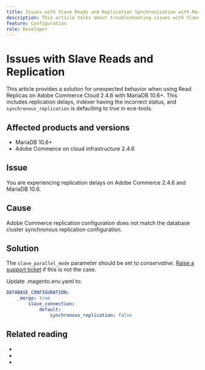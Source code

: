 ```yaml
---
title: Issues with Slave Reads and Replication Synchronization with MariaDB 10.6
description: This article talks about troubleshooting issues with Slave Reads and Replication Synchronization with MariaDB 10.6.
feature: Configuration
role: Developer
---
```

# Issues with Slave Reads and Replication

This article provides a solution for unexpected behavior when using Read Replicas on Adobe Commerce Cloud 2.4.6 with MariaDB 10.6+. This includes replication delays, indexer having the incorrect status, and `synchronous_replication` is defaulting to *true* in ece-tools.

## Affected products and versions

* MariaDB 10.6+
* Adobe Commerce on cloud infrastructure 2.4.6

## Issue

You are experiencing replication delays on Adobe Commerce 2.4.6 and MariaDB 10.6.

## Cause

 Adobe Commerce replication configuration does not match the database cluster synchronous replication configuration. 

## Solution

The `slave_parallel_mode` parameter should be set to *conservative*. [Raise a support ticket](/docs/commerce-knowledge-base/kb/help-center-guide/magento-help-center-user-guide.html?lang=en#submit-ticket) if this is not the case.

Update .magento.env.yaml to:

```yaml
DATABASE_CONFIGURATION:
    _merge: true
        slave_connection:
            default:
                synchronous_replication: false
 ```


## Related reading

* []()
* []()
* []()
